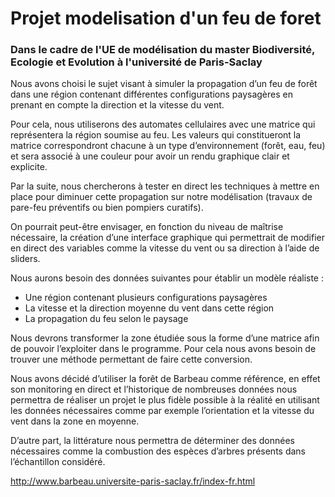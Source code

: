 <h1>Projet modelisation d'un feu de foret </h1>
<h3> Dans le cadre de l'UE de modélisation du master Biodiversité, Ecologie et Evolution à l'université de Paris-Saclay </h3>

Nous avons choisi le sujet visant à simuler la propagation d’un feu de forêt dans une région contenant différentes configurations paysagères en prenant en compte la direction et la vitesse du vent. 

Pour cela, nous utiliserons des automates cellulaires avec une matrice qui représentera la région soumise au feu. Les valeurs qui constitueront la matrice correspondront chacune à un type d’environnement (forêt, eau, feu) et sera associé à une couleur pour avoir un rendu graphique clair et explicite.

Par la suite, nous chercherons à tester en direct les techniques à mettre en place pour diminuer cette propagation sur notre modélisation (travaux de pare-feu préventifs ou bien pompiers curatifs). 

On pourrait peut-être envisager, en fonction du niveau de maîtrise nécessaire, la création d’une interface graphique qui permettrait de modifier en direct des variables comme la vitesse du vent ou sa direction à l’aide de sliders.

Nous aurons besoin des données suivantes pour établir un modèle réaliste :
- Une région contenant plusieurs configurations paysagères 
- La vitesse et la direction moyenne du vent dans cette région 
- La propagation du feu selon le paysage

Nous devrons transformer la zone étudiée sous la forme d’une matrice afin de pouvoir l’exploiter dans le programme. Pour cela nous avons besoin de trouver une méthode permettant de faire cette conversion.

Nous avons décidé d’utiliser la forêt de Barbeau comme référence, en effet son monitoring en direct et l’historique de nombreuses données nous permettra de réaliser un projet le plus fidèle possible à la réalité en utilisant les données nécessaires comme par exemple l’orientation et la vitesse du vent dans la zone en moyenne. 

D’autre part, la littérature nous permettra de déterminer des données nécessaires comme la combustion des espèces d’arbres présents dans l’échantillon considéré.

http://www.barbeau.universite-paris-saclay.fr/index-fr.html
